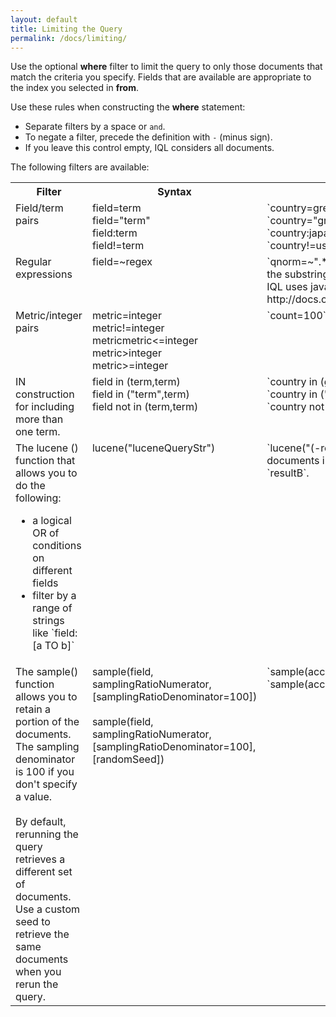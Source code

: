 ```yaml
---
layout: default
title: Limiting the Query
permalink: /docs/limiting/
---
```


Use the optional **where** filter to limit the query to only those documents that match the criteria you specify. Fields that are available are appropriate to the index you selected in **from**. 

Use these rules when constructing the **where** statement:

- Separate filters by a space or `and`.
- To negate a filter, precede the definition with `-` (minus sign).
- If you leave this control empty, IQL considers all documents. 

The following filters are available:
<table>
  <tr>
    <th>Filter</th>
    <th>Syntax</th>
    <th>Examples</th>
  </tr>
  <tr>
    <td valign="top">Field/term pairs</td>
    <td valign="top">field=term<br>field="term"<br>field:term<br>field!=term</td>
    <td valign="top"> `country=greatbritain`<br>`country="great britain"`<br>`country:japan`<br>`country!=us` </td>
  </tr>
  <tr>
    <td valign="top">Regular expressions</td>
    <td valign="top">field=~regex</td>
    <td valign="top">`qnorm=~".*online marketing.*"` returns the top queries that contain the substring `online marketing`. <br>IQL uses java 7 syntax, referenced here: http://docs.oracle.com/javase/7/docs/api/java/util/regex/Pattern.html</td>
  </tr>
  <tr>
    <td valign="top">Metric/integer pairs</td>
   <td valign="top">metric=integer<br>metric!=integer<br>metric<integer<br>metric<=integer<br>metric>integer<br>metric>=integer</td>
    <td valign="top">`count=100`</td>
  </tr>
  <tr>
    <td valign="top">IN construction for including more than one term. </td>
    <td valign="top">field in (term,term)<br>field in ("term",term) <br>field not in (term,term)</td>
    <td valign="top">`country in (greatbritain,france)`<br>`country in ("great britain",france)`<br>`country not in (canada,us,germany)`</td>
  </tr>
  <tr>
    <td valign="top">The lucene () function that allows you to do the following: 
        <ul><li>a logical OR of conditions on different fields</li>
        <li>filter by a range of strings like `field:[a TO b]`</li></ul></td>
    <td valign="top">lucene("luceneQueryStr")</td>
    <td valign="top">`lucene("(-resultA:0) OR (-resultB:0)")` returns the number of documents in the index that result in at least one `resultA` or one `resultB`.</td>
  </tr>
  <tr>
    <td valign="top">The sample() function allows you to retain a portion of the documents. The sampling denominator is 100 if you don't specify a value. <br><br>By default, rerunning the query retrieves a different set of documents. Use a custom seed to retrieve the same documents when you rerun the query.</td>
    <td valign="top">sample(field, samplingRatioNumerator, [samplingRatioDenominator=100])<br><br>sample(field, samplingRatioNumerator, [samplingRatioDenominator=100], [randomSeed])</td>
    <td valign="top">`sample(accountid, 1)` returns 1% of account IDs. `sample(accountid, 1, 1000)` returns .1% of account IDs.</td>
  </tr>
</table>


